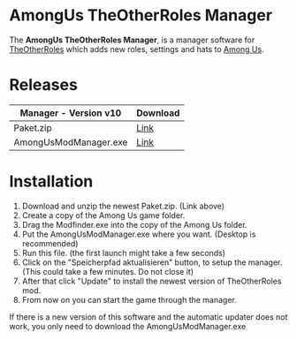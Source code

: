 # AmongUs TheOtherRoles Manager

The **AmongUs TheOtherRoles Manager**, is a manager software for [TheOtherRoles](https://github.com/Eisbison/TheOtherRoles) which adds new roles, settings and hats to [Among Us](https://store.steampowered.com/app/945360/Among_Us).

# Releases
| Manager - Version v10 | Download |
|----------|-------------|
| Paket.zip | [Link](https://github.com/Play1live/AmongUs_TheOtherRoles_Manager/releases/download/10/Paket.zip) |
| AmongUsModManager.exe | [Link](https://github.com/Play1live/AmongUs_TheOtherRoles_Manager/releases/download/10/AmongUsModManager.exe) |

# Installation
1. Download and unzip the newest Paket.zip. (Link above)
2. Create a copy of the Among Us game folder.
3. Drag the Modfinder.exe into the copy of the Among Us folder.
4. Put the AmongUsModManager.exe where you want. (Desktop is recommended)
5. Run this file. (the first launch might take a few seconds)
6. Click on the "Speicherpfad aktualisieren" button, to setup the manager. (This could take a few minutes. Do not close it)
7. After that click "Update" to install the newest version of TheOtherRoles mod.
8. From now on you can start the game through the manager.

If there is a new version of this software and the automatic updater does not work, you only need to download the AmongUsModManager.exe
